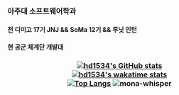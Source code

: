 ### 아주대 소프트웨어학과

#### 전 디미고 17기 JNJ && SoMa 12기 && 루닛 인턴
#### 현 공군 체계단 개발대

### <p align="center">[![hd1534's GitHub stats](https://github-readme-stats.vercel.app/api?username=hd1534&count_private=true&show_icons=true)](https://github.com/anuraghazra/github-readme-stats)<br>[![hd1534's wakatime stats](https://github-readme-stats.vercel.app/api/wakatime?username=@hd1534)](https://github.com/anuraghazra/github-readme-stats)<br>[![Top Langs](https://github-readme-stats.vercel.app/api/top-langs/?username=hd1534&langs_count=20&layout=compact&hide=html,css&card_width=317)](https://github.com/anuraghazra/github-readme-stats) <img src="https://github.githubassets.com/images/mona-whisper.gif" title="mona-whisper">
</p>







<!--
뭔가 예전에 한거 : https://gitlab.com/hd1534
**hd1534/hd1534** is a ✨ _special_ ✨ repository because its `README.md` (this file) appears on your GitHub profile.

Here are some ideas to get you started:

- 🔭 I’m currently working on ...
- 🌱 I’m currently learning ...
- 👯 I’m looking to collaborate on ...
- 🤔 I’m looking for help with ...
- 💬 Ask me about ...
- 📫 How to reach me: ...
- 😄 Pronouns: ...
- ⚡ Fun fact: ...
-->
